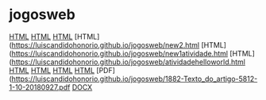 # jogosweb
[HTML](https://luiscandidohonorio.github.io/jogosweb/Atividade1.html) 
[HTML](https://luiscandidohonorio.github.io/jogosweb/atividade_180042_05052020.html)
[HTML](https://luiscandidohonorio.github.io/jogosweb/new1.html)
[HTML](https://luiscandidohonorio.github.io/jogosweb/new2.html
[HTML](https://luiscandidohonorio.github.io/jogosweb/new1atividade.html
[HTML](https://luiscandidohonorio.github.io/jogosweb/atividadehelloworld.html
[HTML](https://luiscandidohonorio.github.io/jogosweb/atividadeconhecimento.html)
[HTML](https://luiscandidohonorio.github.io/jogosweb/atividadeexemplo.html)
[HTML](https://luiscandidohonorio.github.io/jogosweb/atividadeconhecimento.html)
[HTML](https://luiscandidohonorio.github.io/jogosweb/atividadejogosdigitais.html)
[PDF](https://luiscandidohonorio.github.io/jogosweb/1882-Texto_do_artigo-5812-1-10-20180927.pdf
[DOCX](https://luiscandidohonorio.github.io/jogosweb/SUPER_MÁRIO_BROS_x_SYOBON_ACTION.docx)
